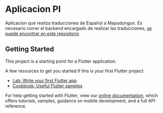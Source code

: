 # Aplicacion PI

Aplicacion que realiza traducciones de Español a Mapudungun.
Es necesario correr el backend encargado de realizar las traducciones, [se puede encontrar en este repositorio](https://github.com/ja-sz97/backend-gpi)

## Getting Started

This project is a starting point for a Flutter application.

A few resources to get you started if this is your first Flutter project:

- [Lab: Write your first Flutter app](https://flutter.dev/docs/get-started/codelab)
- [Cookbook: Useful Flutter samples](https://flutter.dev/docs/cookbook)

For help getting started with Flutter, view our
[online documentation](https://flutter.dev/docs), which offers tutorials,
samples, guidance on mobile development, and a full API reference.
